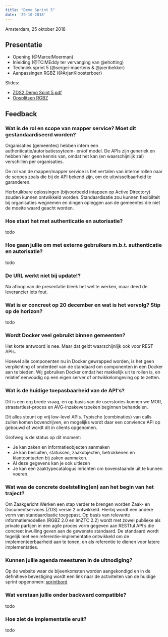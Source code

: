 ```yaml
---
title: "Demo Sprint 5"
date: '29-10-2018'
---
```


Amsterdam, 25 oktober 2018

## Presentatie

- Opening (@MarcelMoerman)
- Inleiding (@TCIMEddy ter vervanging van @ehotting)
- Techniek sprint 5 (@sergei-maertens & @joeribekker)
- Aanpassingen RGBZ (@ArjanKloosterboer)

Slides:

* [ZDS2 Demo Spint 5.pdf](/community/bestanden/zds2-demo-sprint-5.pdf)
* [Opsplitsen RGBZ](/community/bestanden/opsplitsen-rgbz.pdf)

## Feedback

### Wat is de rol en scope van mapper service? Moet dit gestandaardiseerd worden?

Organisaties (gemeentes) hebben intern een authenticatie/autorisatiessyteem- en/of
model. De APIs zijn generiek en hebben hier geen kennis van, omdat het kan (en
waarschijnlijk zal) verschillen per organisaties.

De rol van de mapper/mapper service is het vertalen van interne rollen naar de
scopes zoals die bij de API bekend zijn, om de uitwisselbaarheid te garanderen.

Herbruikbare oplossingen (bijvoorbeeld intappen op Active Directory) zouden
kunnen ontwikkeld worden. Standaardisatie zou kunnen flexibilteit bij organisaties
wegnemen en dingen opleggen aan de gemeentes die niet de moeite waard geacht
worden.

### Hoe staat het met authenticatie en autorisatie?
todo

### Hoe gaan jullie om met externe gebruikers m.b.t. authenticatie en autorisatie?
todo

### De URL werkt niet bij update!?

Na afloop van de presentatie bleek het wel te werken, maar deed de leverancier
iets fout.

### Wat is er concreet op 20 december en wat is het vervolg? Stip op de horizon?
todo

### Wordt Docker veel gebruikt binnen gemeenten?

Het korte antwoord is nee. Maar dat geldt waarschijnlijk ook voor REST APIs.

Hoewel alle componenten nu in Docker gewrapped worden, is het geen verplichting
of onderdeel van de standaard om componenten in een Docker aan te bieden. Wij
gebruiken Docker omdat het makkelijk uit te rollen is, en relatief eenvoudig op
een eigen server of ontwikkelomgeving op te zetten.

### Wat is de huidige toepasbaarheid van de API's?

Dit is een erg brede vraag, en op basis van de userstories kunnen we MOR,
straatartiest-proces en AVG-inzakeverzoeken beginnen behandelen.

Dit alles steunt op vrij low-level APIs. Typische (combinaties) van calls
zullen komen bovendrijven, en mogelijks wordt daar een convience API op
gebouwd of wordt dit in clients opgenomen.

Grofweg is de status op dit moment:

* Je kan zaken en informatieobjecten aanmaken
* Je kan besluiten, statussen, zaakobjecten, betrokkenen en klantcontacten bij
  zaken aanmaken.
* Al deze gegevens kan je ook uitlezen
* Je kan een zaaktypecatalogus inrichten om bovenstaande uit te kunnen voeren.

### Wat was de concrete doelstelling(en) aan het begin van het traject?

Om Zaakgericht Werken een stap verder te brengen worden Zaak- en Documentservices
(ZDS) versie 2 ontwikkeld. Hierbij wordt een andere vorm van standaardisatie
toegepast. Op basis van relevante informatiemodellen (RGBZ 2.0 en ImZTC 2.2)
wordt met zowel publieke als private partijen in een agile proces vorm gegeven
aan RESTful API’s die concreet invulling geven aan de gewenste standaard. De
standaard wordt tegelijk met een referentie-implementatie ontwikkeld om de
implementeerbaarheid aan te tonen, en als referentie te dienen voor latere
implementaties.

### Kunnen jullie agenda meesturen in de uitnodiging?

Op de website waar de bijeenkomsten worden aangekondigd en in de definitieve
bevestiging wordt een link naar de activiteiten van de huidige sprint
opgenomen: [sprintbord](https://github.com/VNG-Realisatie/gemma-zaken/projects/3)

### Wat verstaan jullie onder backward compatible?

todo

### Hoe ziet de implementatie eruit?

todo
